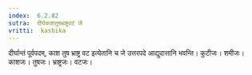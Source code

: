 ```yaml
---
index:  6.2.82
sutra:  दीर्घकाशतुषभ्राष्ट्रवटं जे
vritti:  kashika 
---
```


दीर्घान्तं पूर्वपदम्, काश तुष भ्राष्ट्र वट इत्येतानि च जे उत्तरपदे आद्युदात्तानि भवन्ति। कुटीजः। शमीजः। काशजः। तुषजः। भ्राष्ट्रजः। वटजः।

